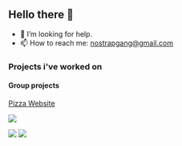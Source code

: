 ## Hello there 👋
- 🤔 I’m looking for help.
- 📫 How to reach me: nostrapgang@gmail.com

### Projects i've worked on
#### Group projects
[Pizza Website](https://timnilsson04.github.io/te4-pizzeria/)

 
![](http://github-profile-summary-cards.vercel.app/api/cards/profile-details?username=albertsparrman&theme=react) 


 ![](http://github-profile-summary-cards.vercel.app/api/cards/repos-per-language?username=albertsparrman&theme=react)  ![](http://github-profile-summary-cards.vercel.app/api/cards/most-commit-language?username=albertsparrman&theme=react) 
<!--
**albertsparrman/albertsparrman** is a ✨ _special_ ✨ repository because its `README.md` (this file) appears on your GitHub profile.

Here are some ideas to get you started:

- 🔭 I’m currently working on ...
- 🌱 I’m currently learning ...
- 👯 I’m looking to collaborate on ...
- 🤔 I’m looking for help with ...
- 💬 Ask me about ...
- 📫 How to reach me: ...
- 😄 Pronouns: ...
- ⚡ Fun fact: ...
-->
